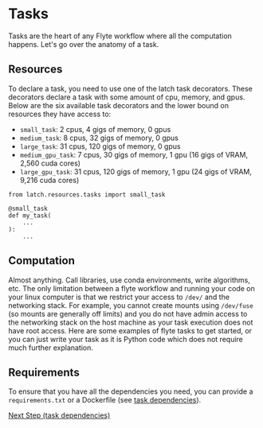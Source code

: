 # Tasks
Tasks are the heart of any Flyte workflow where all the computation happens. Let's go over the anatomy of a task.

## Resources

To declare a task, you need to use one of the latch task decorators. These decorators declare a task with some amount of cpu, memory, and gpus. Below are the six available task decorators and the lower bound on resources they have access to:

* `small_task`: 2 cpus, 4 gigs of memory, 0 gpus
* `medium_task`: 8 cpus, 32 gigs of memory, 0 gpus
* `large_task`: 31 cpus, 120 gigs of memory, 0 gpus
* `medium_gpu_task`: 7 cpus, 30 gigs of memory, 1 gpu (16 gigs of VRAM, 2,560 cuda cores)
* `large_gpu_task`: 31 cpus, 120 gigs of memory, 1 gpu (24 gigs of VRAM, 9,216 cuda cores)

```
from latch.resources.tasks import small_task

@small_task
def my_task(
	...
):
	...
```

## Computation

Almost anything. Call libraries, use conda environments, write algorithms, etc. The only limitation between a flyte workflow and running your code on your linux computer is that we restrict your access to `/dev/` and the networking stack. For example, you cannot create mounts using `/dev/fuse` (so mounts are generally off limits) and you do not have admin access to the networking stack on the host machine as your task execution does not have root access. Here are some examples of flyte tasks to get started, or you can just write your task as it is Python code which does not require much further explanation.


## Requirements

To ensure that you have all the dependencies you need, you can provide a `requirements.txt` or a Dockerfile (see [task dependencies](task_dependencies.md)).

[Next Step (task dependencies)](task_dependencies.md)